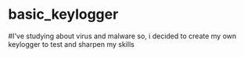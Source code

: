 # basic_keylogger

#I've studying about virus and malware so, i decided to create my own keylogger to test and sharpen my skills
